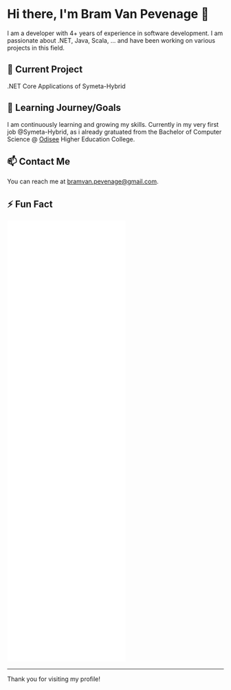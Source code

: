 # Hi there, I'm Bram Van Pevenage 👋

I am a developer with 4+ years of experience in software development. I am passionate about .NET, Java, Scala, ... and have been working on various projects in this field.

## 🔭 Current Project
.NET Core Applications of Symeta-Hybrid

## 🌱 Learning Journey/Goals

I am continuously learning and growing my skills. Currently in my very first job @Symeta-Hybrid, as i already gratuated from the Bachelor of Computer Science @ [Odisee](https://www.odisee.be/en) Higher Education College.

## 📫 Contact Me

You can reach me at [bramvan.pevenage@gmail.com](bramvan.pevenage@gmail.com).

## ⚡ Fun Fact
![Metrics](https://github.com/BramVanPevenage/BramVanPevenage/blob/main/github-metrics-bram_van_pevenage.svg)

---


Thank you for visiting my profile!
